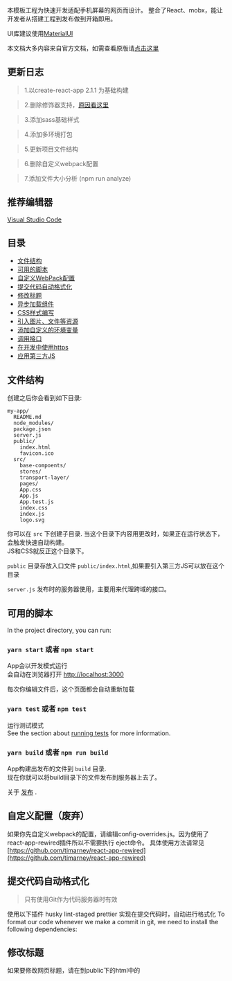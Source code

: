 本模板工程为快速开发适配手机屏幕的网页而设计。
整合了React、mobx，能让开发者从搭建工程到发布做到开箱即用。

UI库建议使用[MaterialUI](https://material-ui.com/)

本文档大多内容来自官方文档，如需查看原版请[点击这里](https://github.com/facebookincubator/create-react-app/blob/master/README.md)

## 更新日志

   >1.以create-react-app 2.1.1 为基础构建

   >2.删除修饰器支持，[原因看这里](https://facebook.github.io/create-react-app/docs/can-i-use-decorators)

   >3.添加sass基础样式

   >4.添加多环境打包

   >5.更新项目文件结构

   >6.删除自定义webpack配置

   >7.添加文件大小分析 (npm run analyze)

## 推荐编辑器
[Visual Studio Code](https://code.visualstudio.com/)

## 目录

- [文件结构](#文件结构)
- [可用的脚本](#可用的脚本)
- [自定义WebPack配置](#自定义配置)
- [提交代码自动格式化](#提交代码自动格式化)
- [修改标题](#修改标题)
- [异步加载组件](#异步加载组件)
- [CSS样式编写](#样式编写)
- [引入图片、文件等资源](#引入图片等资源)
- [添加自定义的环境变量](#添加自定义的环境变量)
- [调用接口](#调用接口)
- [在开发中使用https](#在开发中使用https) 
- [应用第三方JS](#应用第三方JS)

## 文件结构

创建之后你会看到如下目录:

```
my-app/
  README.md
  node_modules/
  package.json
  server.js 
  public/
    index.html
    favicon.ico
  src/
    base-compoents/
    stores/
    transport-layer/
    pages/
    App.css
    App.js
    App.test.js
    index.css
    index.js
    logo.svg
```

你可以在 `src` 下创建子目录. 当这个目录下内容用更改时，如果正在运行状态下，会触发快速自动构建。<br>
JS和CSS就反正这个目录下。

`public` 目录存放入口文件 `public/index.html`,如果要引入第三方JS可以放在这个目录<br>

`server.js` 发布时的服务器使用，主要用来代理跨域的接口。<br>
 
## 可用的脚本

In the project directory, you can run:

### `yarn start` 或者 `npm start`

App会以开发模式运行<br>
会自动在浏览器打开 [http://localhost:3000](http://localhost:3000) 

每次你编辑文件后，这个页面都会自动重新加载<br> 

### `yarn test` 或者 `npm test`

运行测试模式<br>
See the section about [running tests](#running-tests) for more information.

### `yarn build` 或者 `npm run build`

App构建出发布的文件到 `build` 目录.<br> 
现在你就可以将build目录下的文件发布到服务器上去了。

关于 [发布](#deployment) .

## 自定义配置（废弃）
如果你先自定义webpack的配置，请编辑config-overrides.js。因为使用了react-app-rewired插件所以不需要执行 eject命令。
具体使用方法请常见 [https://github.com/timarney/react-app-rewired](https://github.com/timarney/react-app-rewired)

## 提交代码自动格式化

>只有使用Git作为代码服务器时有效

使用以下插件 husky lint-staged prettier 实现在提交代码时，自动进行格式化
To format our code whenever we make a commit in git, we need to install the following dependencies:

## 修改标题

如果要修改网页标题，请在到public下的html中的<title>标签修改。
还可替换favicon.ico为自己的ico。
manifest.json中的信息也一并修改。

## 异步加载组件

因为默认情况下，webpack会将引用到的包都打包到同一个JS文件中，所以可能入口js文件可能会很大。
为了使用之变小，在使用react-router打开组件时，请使用如下方法引入

```js
const Login =loadable({loader: () => import('./pages/Login'),loading: MyLoadingComponent,})

<Route  path='/Login' component={Login}/> 
```

## CSS样式编写

默认开启了CSS-Module功能（后缀为.module.css），所以不需要在样式前面添加 请用后缀.css

### `index.module.css`

```css
  .Button {
  padding: 20px;
}
```

### `index.js`

```js
import React, { Component } from 'react';
import styles from './index.module.css';  

class Button extends Component {
  render() {
    // You can use them as regular CSS styles
    return <div className={styles.Button} />;
  }
}
```

### 样式继承

请参考sass文档

### VSCode 报错

如果你使用了上面的@value @composes,vscode会警告这个符号。请在设置中将`css.validate`设为`false`

## 引入图片等资源

为了减小Http的请求数目，在打包时webpack会将小于10k的图片直接转换成base64字符串放在html中。
**目前只支持bmp,gif,jpg,jpeg,png**

写法如下:

```js
import React from 'react';
import logo from './logo.png'; // Tell Webpack this JS file uses this image

console.log(logo); // /logo.84287d09.png

function Header() {
  // Import result is the URL of your image
  return <img src={logo} alt="Logo" />;
}

export default Header;
```
  

```css
  .Logo {
  background-image: url(./logo.png);
}
```
## 使用VSCode调试

本工程可以使用VSCode进行调试。但需要先安装这个[Debugger for Chrome](#https://marketplace.visualstudio.com/items?itemName=msjsdiag.debugger-for-chrome)

## 添加自定义的环境变量

你可以在工程设置环境变量，好在JS、Html、CSS中使用，比如测试环境和正式环境需要不同的AppKey之类的。
默认的环境变量有 `NODE_ENV` ，它的值有`development` `production` `test` 分别对应运行的命令行`yarn start` `yarn build` `yarn test`。

**环境变量的值会在打包阶段被动态的替换掉**

### 设置环境变量

>注意: 自定义的环境变量必须以 `REACT_APP_` 开头. 
#### 1.文件内定义

可以在项目根目录下新建如下的文件（不同命令，会读取不同的文件）

* `.env： 默认使用`
* `.env.local：用于本地变量覆盖，这个文件会在除了test环境的所有环境加载`
* `.env.development,.env.test,.env.production：在对应的环境加载`
* `.env.development.local,.env.test.local,.env.production.local：在对应的环境加载，最高优先级，会覆盖.env.*的配置`
加载的优先级从高到低，依次为：

* `npm start`: `.env.development.local`, `.env.development`, `.env.local`, `.env`
* `npm run build`: `.env.production.local`, `.env.production`, `.env.local`, `.env`
* `npm test`: `.env.test.local`, `.env.test`, `.env` (注意没有 `.env.local`)

#### 2.命令行直接设置

环境变量还可以在运行命令行的时候直接设置

* Windows(cmd.ext): `set REACT_APP_SECRET_CODE=123&&npm start`
* Mac: `REACT_APP_SECRET_CODE=123 npm start`

### 使用环境变量

```jsx
render() {
  return (
    <div>
      <small>You are running this application in <b>{process.env.NODE_ENV}</b> mode.</small>
      <form>
        <input type="hidden" defaultValue={process.env.REACT_APP_SECRET_CODE} />
      </form>
    </div>
  );
}
```

```js
if (process.env.NODE_ENV !== 'production') {
  analytics.disable();
}
```

```html
<title>%REACT_APP_WEBSITE_NAME%</title>
```

## 调用接口
>请先到stores/RootStore.js中的_handleData方法中根据自己接口返回结果的格式情况，进行修改

由于现在都是前后的分离的，前端调用的接口都是跨域的，所以需要进行代理

在本地开发的时候，你只需要将相对路径配到./src/api/ApiUrl.js中即可。
例如：`LOGIN: '/login'`

然后修改`package.json`中的 `proxy`的值。
例如：
```js
  "proxy": "http://localhost:4000",
```
这样配置后所有XHR请求都会被代理到本地的4000端口。

或者这样配置两种不同的代理。
```js
  "proxy":{
    "/api/a":{ 
      "target": "http://localhost:4000"
    },
    "/api/b":{ 
      "target": "http://localhost:4001",
      "ws": true //开启WebSocket代理
    }
  }
```

## 在开发中使用https

#### Windows (cmd.exe)

```cmd
set HTTPS=true&&npm start
```

(Note: the lack of whitespace is intentional.)

#### Linux, macOS (Bash)

```bash
HTTPS=true npm start
```
## 应用第三方JS

### node模块引用

使用npm安装后，直接在js文件中import即可。

### 单个JS文件引用

如果文件符合AMD/CMD规范可以直接import，如果不符合请在public/index.html中引入

## 国际化

如果要做国际化，请讲所有的字符串写入assets/values/value-chinese.json中，然后在使用的时候引入使用。
